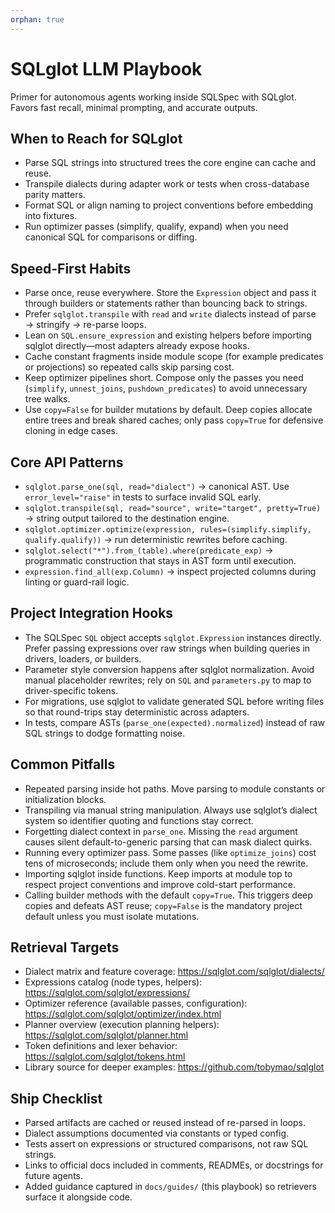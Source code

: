```yaml
---
orphan: true
---
```


# SQLglot LLM Playbook

Primer for autonomous agents working inside SQLSpec with SQLglot. Favors fast recall, minimal prompting, and accurate outputs.

## When to Reach for SQLglot

- Parse SQL strings into structured trees the core engine can cache and reuse.
- Transpile dialects during adapter work or tests when cross-database parity matters.
- Format SQL or align naming to project conventions before embedding into fixtures.
- Run optimizer passes (simplify, qualify, expand) when you need canonical SQL for comparisons or diffing.

## Speed-First Habits

- Parse once, reuse everywhere. Store the `Expression` object and pass it through builders or statements rather than bouncing back to strings.
- Prefer `sqlglot.transpile` with `read` and `write` dialects instead of parse → stringify → re-parse loops.
- Lean on `SQL.ensure_expression` and existing helpers before importing sqlglot directly—most adapters already expose hooks.
- Cache constant fragments inside module scope (for example predicates or projections) so repeated calls skip parsing cost.
- Keep optimizer pipelines short. Compose only the passes you need (`simplify`, `unnest_joins`, `pushdown_predicates`) to avoid unnecessary tree walks.
- Use `copy=False` for builder mutations by default. Deep copies allocate entire trees and break shared caches; only pass `copy=True` for defensive cloning in edge cases.

## Core API Patterns

- `sqlglot.parse_one(sql, read="dialect")` → canonical AST. Use `error_level="raise"` in tests to surface invalid SQL early.
- `sqlglot.transpile(sql, read="source", write="target", pretty=True)` → string output tailored to the destination engine.
- `sqlglot.optimizer.optimize(expression, rules=(simplify.simplify, qualify.qualify))` → run deterministic rewrites before caching.
- `sqlglot.select("*").from_(table).where(predicate_exp)` → programmatic construction that stays in AST form until execution.
- `expression.find_all(exp.Column)` → inspect projected columns during linting or guard-rail logic.

## Project Integration Hooks

- The SQLSpec `SQL` object accepts `sqlglot.Expression` instances directly. Prefer passing expressions over raw strings when building queries in drivers, loaders, or builders.
- Parameter style conversion happens after sqlglot normalization. Avoid manual placeholder rewrites; rely on `SQL` and `parameters.py` to map to driver-specific tokens.
- For migrations, use sqlglot to validate generated SQL before writing files so that round-trips stay deterministic across adapters.
- In tests, compare ASTs (`parse_one(expected).normalized`) instead of raw SQL strings to dodge formatting noise.

## Common Pitfalls

- Repeated parsing inside hot paths. Move parsing to module constants or initialization blocks.
- Transpiling via manual string manipulation. Always use sqlglot’s dialect system so identifier quoting and functions stay correct.
- Forgetting dialect context in `parse_one`. Missing the `read` argument causes silent default-to-generic parsing that can mask dialect quirks.
- Running every optimizer pass. Some passes (like `optimize_joins`) cost tens of microseconds; include them only when you need the rewrite.
- Importing sqlglot inside functions. Keep imports at module top to respect project conventions and improve cold-start performance.
- Calling builder methods with the default `copy=True`. This triggers deep copies and defeats AST reuse; `copy=False` is the mandatory project default unless you must isolate mutations.

## Retrieval Targets

- Dialect matrix and feature coverage: <https://sqlglot.com/sqlglot/dialects/>
- Expressions catalog (node types, helpers): <https://sqlglot.com/sqlglot/expressions/>
- Optimizer reference (available passes, configuration): <https://sqlglot.com/sqlglot/optimizer/index.html>
- Planner overview (execution planning helpers): <https://sqlglot.com/sqlglot/planner.html>
- Token definitions and lexer behavior: <https://sqlglot.com/sqlglot/tokens.html>
- Library source for deeper examples: <https://github.com/tobymao/sqlglot>

## Ship Checklist

- Parsed artifacts are cached or reused instead of re-parsed in loops.
- Dialect assumptions documented via constants or typed config.
- Tests assert on expressions or structured comparisons, not raw SQL strings.
- Links to official docs included in comments, READMEs, or docstrings for future agents.
- Added guidance captured in `docs/guides/` (this playbook) so retrievers surface it alongside code.

